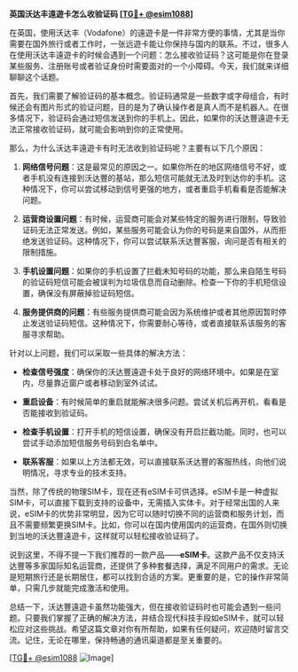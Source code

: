 **英国沃达丰遠遊卡怎么收验证码 [[TG💪+ @esim1088](https://t.me/s/esim1088)]**

在英国，使用沃达丰（Vodafone）的遠遊卡是一件非常方便的事情，尤其是当你需要在国外旅行或者工作时，一张远遊卡能让你保持与国内的联系。不过，很多人在使用沃达丰遠遊卡的时候会遇到一个问题：怎么接收验证码？这可能是你在登录某些服务、注册账号或者验证身份时需要面对的一个小障碍。今天，我们就来详细聊聊这个话题。

首先，我们需要了解验证码的基本概念。验证码通常是一些数字或字母组合，有时候还会有图片形式的验证问题，目的是为了确认操作者是真人而不是机器人。在很多情况下，验证码会通过短信发送到你的手机上。因此，如果你的沃达豐遠遊卡无法正常接收验证码，就可能会影响到你的正常使用。

那么，为什么沃达丰遠遊卡有时无法收到验证码呢？主要有以下几个原因：

1. **网络信号问题**：这是最常见的原因之一。如果你所在的地区网络信号不好，或者手机没有连接到沃达豐的基站，那么短信可能就无法及时到达你的手机。这种情况下，你可以尝试移动到信号更强的地方，或者重启手机看看是否能解决问题。

2. **运营商设置问题**：有时候，运营商可能会对某些特定的服务进行限制，导致验证码无法正常发送。例如，某些服务可能会认为你的号码是来自国外，从而拒绝发送验证码。这种情况下，你可以尝试联系沃达豐客服，询问是否有相关的限制措施。

3. **手机设置问题**：如果你的手机设置了拦截未知号码的功能，那么来自陌生号码的验证码短信可能会被误判为垃圾信息而自动删除。检查一下你的手机短信设置，确保没有屏蔽掉验证码短信。

4. **服务提供商的问题**：有些服务提供商可能会因为系统维护或者其他原因暂时停止发送验证码短信。这种情况下，你需要耐心等待，或者直接联系该服务的客服寻求帮助。

针对以上问题，我们可以采取一些具体的解决方法：

- **检查信号强度**：确保你的沃达豐遠遊卡处于良好的网络环境中。如果是在室内，尽量靠近窗户或者移动到室外试试。
  
- **重启设备**：有时候简单的重启就能解决很多问题。尝试关机后再开机，看看是否能接收到验证码。

- **检查手机设置**：打开手机的短信设置，确保没有开启拦截功能。同时，也可以尝试手动添加短信服务号码到白名单中。

- **联系客服**：如果以上方法都无效，可以直接联系沃达豐的客服热线，向他们说明情况，寻求专业的技术支持。

当然，除了传统的物理SIM卡，现在还有eSIM卡可供选择。eSIM卡是一种虚拟SIM卡，可以直接下载到支持的设备中，无需插入实体卡。对于经常出国的人来说，eSIM卡的优势非常明显，因为它可以随时切换不同的运营商和服务计划，而且不需要频繁更换SIM卡。比如，你可以在国内使用国内的运营商，在国外则切换到当地的沃达豐遠遊卡，这样就可以轻松接收验证码了。

说到这里，不得不提一下我们推荐的一款产品——**eSIM卡**。这款产品不仅支持沃达豐等多家国际知名运营商，还提供了多种套餐选择，满足不同用户的需求。无论是短期旅行还是长期居住，都可以找到合适的方案。更重要的是，它的操作非常简单，只需几步就能完成激活和使用。

总结一下，沃达豐遠遊卡虽然功能强大，但在接收验证码时也可能会遇到一些问题。只要我们掌握了正确的解决方法，并结合现代科技手段如eSIM卡，就可以轻松应对这些挑战。希望这篇文章对你有所帮助，如果有任何疑问，欢迎随时留言交流。记住，无论在哪里，保持畅通的通讯渠道都是至关重要的。

[[TG💪+ @esim1088](https://t.me/s/esim1088) ![Image](https://i.postimg.cc/4NQfJmqS/Snipaste-2025-05-13-00-14-12.png)]